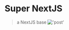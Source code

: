 # Super NextJS
> a NextJS base
!['post'](https://screenshotscdn.firefoxusercontent.com/images/8d3ed597-552f-44d7-8020-02fc1c09ee3b.png)
